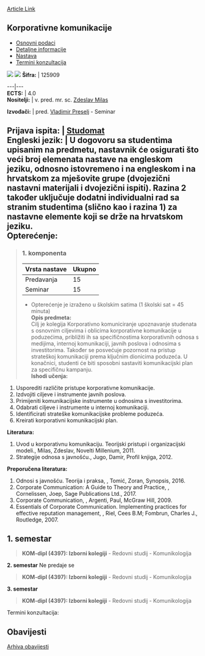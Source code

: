 [Article Link](https://www.fhs.hr/predmet/korkom_a)

## Korporativne komunikacije
  * [Osnovni podaci](https://www.fhs.hr/predmet/korkom_a#v1id-523773_15565_1_0 "Osnovni podaci")
  * [Detaljne informacije](https://www.fhs.hr/predmet/korkom_a#v1id-523773_15565_1_1 "Detaljne informacije")
  * [Nastava](https://www.fhs.hr/predmet/korkom_a#v1id-523773_15565_1_2 "Nastava")
  * [Termini konzultacija](https://www.fhs.hr/predmet/korkom_a#v1id-523773_15565_1_3 "Termini konzultacija")


[![](https://www.fhs.hr/img/flags/gif/hr.gif)](https://www.fhs.hr/predmet/korkom_a) [![](https://www.fhs.hr/img/flags/gif/gb.gif)](https://www.fhs.hr/en/course/corcom_a)
**Šifra:** |  125909  
  
---|---  
**ECTS:** |  4.0   
**Nositelji:** |  v. pred. mr. sc. [Zdeslav Milas](https://www.fhs.hr/djelatnik/zdeslav.milas)   
  
**Izvođači:** |  pred. [Vladimir Preselj](https://www.fhs.hr/djelatnik/vladimir.preselj) - Seminar  
  
**Prijava ispita:** |  [Studomat](http://www.isvu.hr/studomat)  
**Engleski jezik:** |  U dogovoru sa studentima upisanim na predmetu, nastavnik će osigurati što veći broj elemenata nastave na engleskom jeziku, odnosno istovremeno i na engleskom i na hrvatskom za mješovite grupe (dvojezični nastavni materijali i dvojezični ispiti). Razina 2 također uključuje dodatni individualni rad sa stranim studentima (slično kao i razina 1) za nastavne elemente koji se drže na hrvatskom jeziku.   
**Opterećenje:**  
---  
> ### 1. komponenta
> | Vrsta nastave | Ukupno  
> ---|---  
> Predavanja | 15  
> Seminar | 15  
> * Opterećenje je izraženo u školskim satima (1 školski sat = 45 minuta)   
**Opis predmeta:**  
> Cilj je kolegija Korporativno komuniciranje upoznavanje studenata s osnovnim ciljevima i oblicima korporativne komunikacije u poduzećima, približiti ih sa specifičnostima korporativnih odnosa s medijima, internoj komunikaciji, javnih poslova i odnosima s investitorima. Također se posvećuje pozornost na pristup strateškoj komunikaciji prema ključnim dionicima poduzeća. U konačnici, studenti će biti sposobni sastaviti komunikacijski plan za specifičnu kampanju.  
**Ishodi učenja:**  
  1. Usporediti različite pristupe korporativne komunikacije.
  2. Izdvojiti ciljeve i instrumente javnih poslova.
  3. Primijeniti komunikacijske instrumente u odnosima s investitorima.
  4. Odabrati ciljeve i instrumente u internoj komunikaciji.
  5. Identificirati strateške komunikacijske probleme poduzeća.
  6. Kreirati korporativni komunikacijski plan.

  
**Literatura:**  
  1. Uvod u korporativnu komunikaciju. Teorijski pristupi i organizacijski modeli., Milas, Zdeslav, Novelti Millenium, 2011. 
  2. Strategije odnosa s javnošću., Jugo, Damir, Profil knjiga, 2012. 

  
**Preporučena literatura:**  
  1. Odnosi s javnošću. Teorija i praksa, , Tomić, Zoran, Synopsis, 2016.
  2. Corporate Communication: A Guide to Theory and Practice, , Cornelissen, Joep, Sage Publications Ltd., 2017.
  3. Corporate Communication, , Argenti, Paul, McGraw Hill, 2009.
  4. Essentials of Corporate Communication. Implementing practices for effective reputation management, , Riel, Cees B.M; Fombrun, Charles J., Routledge, 2007.

  
**1. semestar**  
---  
> **KOM-dipl (4397): Izborni kolegiji** - Redovni studij - Komunikologija  
>   
  
**2. semestar** Ne predaje se  
> **KOM-dipl (4397): Izborni kolegiji** - Redovni studij - Komunikologija  
>   
  
**3. semestar**  
> **KOM-dipl (4397): Izborni kolegiji** - Redovni studij - Komunikologija  
>   
Termini konzultacija: 


## Obavijesti
[Arhiva obavijesti](https://www.fhs.hr/predmet/korkom_a?@=20pna#news_83050 "Arhiva obavijesti")
